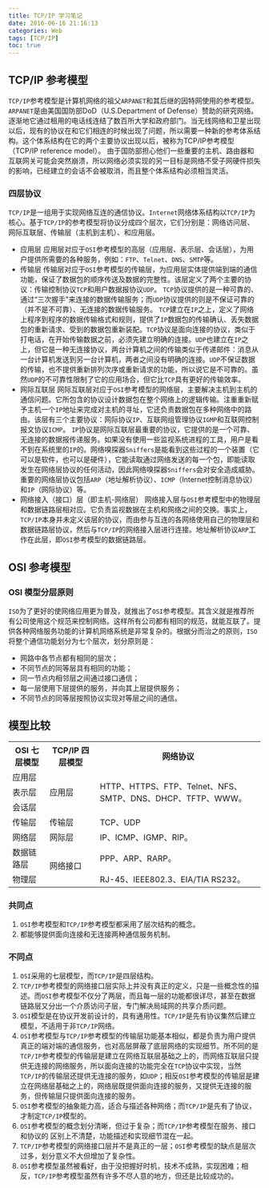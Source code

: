 ```yaml
---
title: TCP/IP 学习笔记
date: 2016-06-16 21:16:13
categories: Web
tags: [TCP/IP]
toc: true
---
```


## TCP/IP 参考模型
`TCP/IP`参考模型是计算机网络的祖父`ARPANET`和其后继的因特网使用的参考模型。`ARPANET`是由美国国防部DoD（U.S.Department of Defense）赞助的研究网络。逐渐地它通过租用的电话线连结了数百所大学和政府部门。当无线网络和卫星出现以后，现有的协议在和它们相连的时候出现了问题，所以需要一种新的参考体系结构。这个体系结构在它的两个主要协议出现以后，被称为TCP/IP参考模型（TCP/IP reference model）。
由于国防部担心他们一些重要的主机、路由器和互联网关可能会突然崩溃，所以网络必须实现的另一目标是网络不受子网硬件损失的影响，已经建立的会话不会被取消，而且整个体系结构必须相当灵活。
<!--More-->

### 四层协议
`TCP/IP`是一组用于实现网络互连的通信协议。`Internet`网络体系结构以`TCP/IP`为核心。基于`TCP/IP`的参考模型将协议分成四个层次，它们分别是：网络访问层、网际互联层、传输层（主机到主机）、和应用层。
* 应用层
应用层对应于`OSI`参考模型的高层（应用层、表示层、会话层），为用户提供所需要的各种服务，例如：`FTP`、`Telnet`、`DNS`、`SMTP`等。
* 传输层
传输层对应于`OSI`参考模型的传输层，为应用层实体提供端到端的通信功能，保证了数据包的顺序传送及数据的完整性。该层定义了两个主要的协议：传输控制协议`TCP`和用户数据报协议`UDP`。
`TCP`协议提供的是一种可靠的、通过“三次握手”来连接的数据传输服务；而`UDP`协议提供的则是不保证可靠的（并不是不可靠）、无连接的数据传输服务。
`TCP`建立在`IP`之上，定义了网络上程序到程序的数据传输格式和规则，提供了`IP`数据包的传输确认、丢失数据包的重新请求、受到的数据包重新装配。`TCP`协议是面向连接的协议，类似于打电话，在开始传输数据之前，必须先建立明确的连接。`UDP`也建立在`IP`之上，但它是一种无连接协议，两台计算机之间的传输类似于传递邮件：消息从一台计算机发送到另一台计算机，两者之间没有明确的连接。`UDP`不保证数据的传输，也不提供重新排列次序或重新请求的功能，所以说它是不可靠的。虽然`UDP`的不可靠性限制了它的应用场合，但它比`TCP`具有更好的传输效率。
* 网际互联层
网际互联层对应于`OSI`参考模型的网络层，主要解决主机到主机的通信问题。它所包含的协议设计数据包在整个网络上的逻辑传输。注重重新赋予主机一个`IP`地址来完成对主机的寻址，它还负责数据包在多种网络中的路由。该层有三个主要协议：网际协议`IP`、互联网组管理协议`IGMP`和互联网控制报文协议`ICMP`。
`IP`协议是网际互联层最重要的协议，它提供的是一个可靠、无连接的数据报传递服务。如果没有使用一些监视系统进程的工具，用户是看不到在系统里的`IP`的。网络嗅探器`Sniffers`是能看到这些过程的一个装置（它可以是软件，也可以是硬件），它能读取通过网络发送的每一个包，即能读取发生在网络层协议的任何活动，因此网络嗅探器`Sniffers`会对安全造成威胁。重要的网络层协议包括`ARP`（地址解析协议）、`ICMP`（Internet控制消息协议）和`IP`（网际协议）等。
* 网络接入（接口）层（即主机-网络层）
网络接入层与`OSI`参考模型中的物理层和数据链路层相对应。它负责监视数据在主机和网络之间的交换。事实上，`TCP/IP`本身并未定义该层的协议，而由参与互连的各网络使用自己的物理层和数据链路层协议，然后与`TCP/IP`的网络接入层进行连接。地址解析协议`ARP`工作在此层，即`OSI`参考模型的数据链路层。

## OSI 参考模型
### OSI 模型分层原则
`ISO`为了更好的使网络应用更为普及，就推出了`OSI`参考模型。其含义就是推荐所有公司使用这个规范来控制网络。这样所有公司都有相同的规范，就能互联了。提供各种网络服务功能的计算机网络系统是非常复杂的。根据分而治之的原则，`ISO`将整个通信功能划分为七个层次，划分原则是：
* 网路中各节点都有相同的层次；
* 不同节点的同等层具有相同的功能；
* 同一节点内相邻层之间通过接口通信；
* 每一层使用下层提供的服务，并向其上层提供服务；
* 不同节点的同等层按照协议实现对等层之间的通信。

## 模型比较

<table> <tr><th>OSI 七层模型</th><th>TCP/IP 四层模型</th><th>网络协议</th></tr> <tr><td>应用层</td><td rowspan="3">应用层</td><td rowspan="3">HTTP、HTTPS、FTP、Telnet、NFS、SMTP、DNS、DHCP、TFTP、WWW。</td></tr> <tr><td>表示层</td></tr><tr><td>会话层</td></tr><tr><td>传输层</td><td>传输层</td><td>TCP、UDP</td></tr><tr><td>网络层</td><td>网际层</td><td>IP、ICMP、IGMP、RIP。</td></tr><tr><td>数据链路层</td><td rowspan="2">网络接口</td><td>PPP、ARP、RARP。</td></tr><tr><td>物理层</td><td>RJ-45、IEEE802.3、EIA/TIA RS232。</td></tr></table>

### 共同点
1. `OSI`参考模型和`TCP/IP`参考模型都采用了层次结构的概念。
2. 都能够提供面向连接和无连接两种通信服务机制。

### 不同点
1. `OSI`采用的七层模型，而`TCP/IP`是四层结构。
2. `TCP/IP`参考模型的网络接口层实际上并没有真正的定义，只是一些概念性的描述。而`OSI`参考模型不仅分了两层，而且每一层的功能都很详尽，甚至在数据链路层又分出一个介质访问子层，专门解决局域网的共享介质问题。
3. `OSI`模型是在协议开发前设计的，具有通用性。`TCP/IP`是先有协议集然后建立模型，不适用于非`TCP/IP`网络。
4. `OSI`参考模型与`TCP/IP`参考模型的传输层功能基本相似，都是负责为用户提供真正的端对端的通信服务，也对高层屏蔽了底层网络的实现细节。所不同的是`TCP/IP`参考模型的传输层是建立在网络互联层基础之上的，而网络互联层只提供无连接的网络服务，所以面向连接的功能完全在`TCP`协议中实现，当然`TCP/IP`的传输层还提供无连接的服务，如`UDP`；相反`OSI`参考模型的传输层是建立在网络层基础之上的，网络层既提供面向连接的服务，又提供无连接的服务，但传输层只提供面向连接的服务。
5. `OSI`参考模型的抽象能力高，适合与描述各种网络；而`TCP/IP`是先有了协议，才制定`TCP/IP`模型的。
6. `OSI`参考模型的概念划分清晰，但过于复杂；而`TCP/IP`参考模型在服务、接口和协议的 区别上不清楚，功能描述和实现细节混在一起。
7. `TCP/IP`参考模型的网络接口层并不是真正的一层；`OSI`参考模型的缺点是层次过多，划分意义不大但增加了复杂性。
8. `OSI`参考模型虽然被看好，由于没把握好时机，技术不成熟，实现困难；相反，`TCP/IP`参考模型虽然有许多不尽人意的地方，但还是比较成功的。
